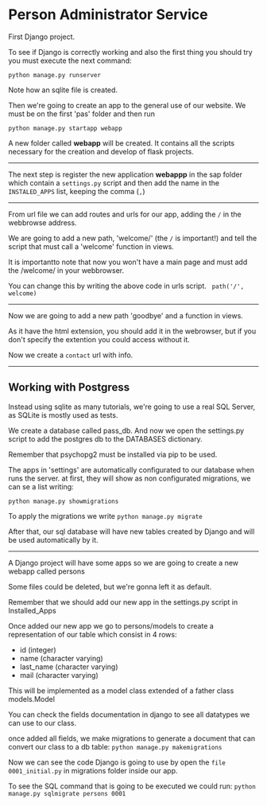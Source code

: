 # Person Administrator Service

First Django project.

To see if Django is correctly working and also the first thing you should try you must 
execute the next command:

`python manage.py runserver`

Note how an sqlite file is created.

Then we're going to create an app to the general use of our website. We must be on the first 'pas' folder
and then run

`python manage.py startapp webapp`

A new folder called **webapp** will be created. It contains all the scripts necessary for the creation and develop of
flask projects.

-----------

The next step is register the new application **webappp** in  the sap folder which contain a ``settings.py`` script
and then add the name in the ``INSTALED_APPS`` list, keeping the comma (`,`)

---------------

From url file we can add routes and urls for our app, adding the ``/`` in the webbrowse address.

We are going to add a new path, 'welcome/' (the `/` is important!) and tell the script that
must call a 'welcome' function in views.

It is importantto note that now you won't have a main page and must add the /welcome/ in
your webbrowser.

You can change this by writing the above code in urls script.
`` path('/', welcome)``

-----------------

Now we are going to add a new path 'goodbye' and a function in views.

As it have the html extension, you should add it in the webrowser, but if you don't specify
the extention you could access without it.

Now we create a `contact` url with info.

----------------

## Working with Postgress

Instead using sqlite as many tutorials, we're going to use a real SQL Server, as SQLite
is mostly used as tests.

We create a database called pass_db. And now we open the settings.py script to add the
postgres db to the DATABASES dictionary.

Remember that psychopg2 must be installed via pip to be used.

The apps in 'settings' are automatically configurated to our database when runs the server.
at first, they will show as non configurated migrations, we can se a list writing:

``python manage.py showmigrations``

To apply the migrations we write
``python manage.py migrate``

After that, our sql database will have new tables created by Django and will be used
automatically by it.

---------------------

A Django project will have some apps so we are going to create a new webapp
called persons

Some files could be deleted, but we're gonna left it as default.

Remember that we should add our new app in the settings.py script in Installed_Apps


Once added our new app we go to persons/models to create a representation of our table which
consist in 4 rows:
- id (integer)
- name (character varying)
- last_name (character varying)
- mail (character varying)

This will be implemented as a model class extended of a father class models.Model

You can check the fields documentation in django to see all datatypes we can use to our
class.

once added all fields, we make migrations to generate a document that can convert
our class to a db table:
``python manage.py makemigrations``

Now we can see the code Django is going to use by open the ``file 0001_initial.py`` in migrations folder
inside our app.

To see the SQL command that is going to be executed we could run:
``python manage.py sqlmigrate persons 0001``



